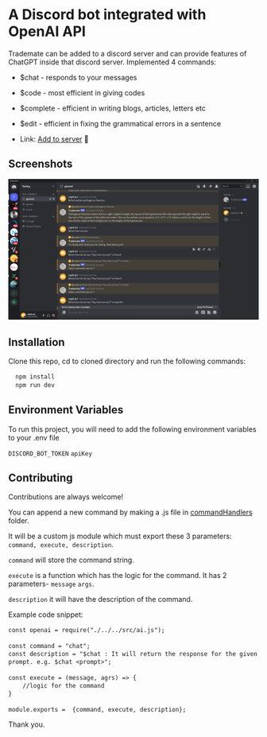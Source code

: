 
# A Discord bot integrated with OpenAI API

Trademate can be added to a discord server and can provide features of ChatGPT inside that discord server. 
Implemented 4 commands:
- $chat - responds to your messages
- $code - most efficient in giving codes
- $complete - efficient in writing blogs, articles, letters etc
- $edit - efficient in fixing the grammatical errors in a sentence

- Link: [Add to server](https://discord.com/api/oauth2/authorize?client_id=1118257120907903007&permissions=9070970932288&scope=bot%20applications.commands ) 🔗





## Screenshots

![App Screenshot](/Screenshot%20(106).png)

## Installation

Clone this repo, cd to cloned directory and run the following commands:

```bash
  npm install
  npm run dev
```
    
## Environment Variables

To run this project, you will need to add the following environment variables to your .env file

`DISCORD_BOT_TOKEN`
`apiKey`


## Contributing

Contributions are always welcome!

You can append a new command by making a .js file in [commandHandlers](/handlers/commandHandlers) folder. 

It will be a custom js module which must export these 3 parameters: ```command, execute, description```.

```command``` will store the command string.

```execute``` is a function which has the logic for the command. It has 2 parameters- ```message``` ```args```.

```description``` it will have the description of the command.

Example code snippet:

```
const openai = require("./../../src/ai.js");

const command = "chat"; 
const description = "$chat : It will return the response for the given prompt. e.g. $chat <prompt>";

const execute = (message, agrs) => {
    //logic for the command
}

module.exports =  {command, execute, description};

```

Thank you.
